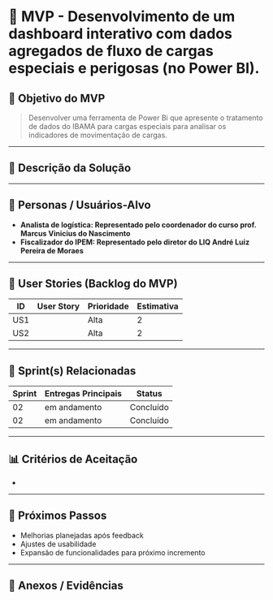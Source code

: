 # 📌 MVP - Desenvolvimento de um dashboard interativo com dados agregados de fluxo de cargas especiais e perigosas (no Power BI).

## 🎯 Objetivo do MVP
> Desenvolver uma ferramenta de Power Bi que apresente o tratamento de dados do IBAMA para cargas especiais para analisar os indicadores de movimentação de cargas.


---

## 📝 Descrição da Solução
> 

---

## 👥 Personas / Usuários-Alvo
- **Analista de logística: Representado pelo coordenador do curso prof. Marcus Vinicius do Nascimento** 
- **Fiscalizador do IPEM: Representado pelo diretor do LIQ André Luiz Pereira de Moraes** 


---

## 🔑 User Stories (Backlog do MVP)
| ID  | User Story                                                                 | Prioridade | Estimativa |
|-----|-----------------------------------------------------------------------------|------------|------------|
| US1 |     | Alta       |   2 |
| US2 |       |   Alta    |  2  |

---

## 📅 Sprint(s) Relacionadas
| Sprint | Entregas Principais                          | Status   |
|--------|----------------------------------------------|----------|
| 02    | em andamento| Concluído|
| 02    | em andamento | Concluído|


---

## 📊 Critérios de Aceitação
-



---

## 🚀 Próximos Passos
- Melhorias planejadas após feedback  
- Ajustes de usabilidade  
- Expansão de funcionalidades para próximo incremento  

---

## 📂 Anexos / Evidências
